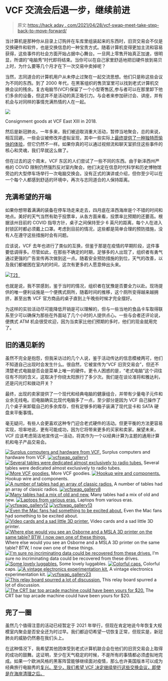 # VCF 交流会后退一步，继续前进

> 原文:[https://hack aday . com/2021/04/28/vcf-swap-meet-take-step-back-to-move-forward/](https://hackaday.com/2021/04/28/vcf-swap-meet-takes-step-back-to-move-forward/)

当计算机是那种你从目录上订购并在车库里组装起来的东西时，旧货交易会不仅是交换硬件和软件，也是交换信息的一种宝贵方式。随着计算机变得更加主流和容易获得，这些事件的社会方面开始占据中心舞台。一旦网上零售开始真正加速，很明显，所谓的“电脑秀”时代即将结束。当你可以在自己家里舒适地把旧硬件放到易贝上时，为什么要等几个月才在下一次交易中卖掉呢？

当然，志同道合的计算机用户从未停止过聚在一起交流思想。他们只是称这些会议为不同的东西。到了 2000 年代，在黑客组织的售货室里可以找到老式计算机交换会议的残余。复古电脑节(VCF)保留了一个小型寄售区,参与者可以在那里卸下他们多余的设备，但这并不是活动的真正吸引力。与会者来参加研讨会、讲座，并有机会与对同样的事情充满热情的人在一起。

[![](../Images/71b5999989c5a13074048c9b078bb980.png)](https://hackaday.com/wp-content/uploads/2021/04/vcfswap_consignment.jpg)

Consignment goods at VCF East XIII in 2018.

然后是新冠肺炎。一年多来，我们被迫取消重大活动，暂停当地聚会，总的来说，相互回避。一些会议被修改并虚拟呈现，其中一些实际上[最终提供了一种独特而愉快的体验](https://hackaday.com/2020/08/11/hope-2020-delivers-historic-marathon-of-hacking/)，但它仍然不一样。如果你真的可以通过视频流和聊天室抓住这些事件的核心和灵魂，我们早就这么做了。

但在过去的这个周末，VCF 东区的人们尝试了一些不同的东西。由于新泽西州严格的 COVID 限制仍然强烈反对室内聚会，他们决定在信息时代科学和历史博物馆旁边的大型停车场举行一次电脑交换会。没有正式的演讲或介绍，但你至少可以在一个每个人都感到舒适的环境中，再次与志同道合的人保持距离。

## 充满希望的开端

如果你想带着满满的装备在停车场走来走去，四月底在泽西海岸是个不错的时间和地点。美好的天气当然有助于投票率，从各方面来看，投票率比预期的还要高。根据该州目前的 COVID 指导方针，桌子之间保持至少 6 英尺的距离，每个人在进入封锁区时都必须戴上口罩。考虑到目前的情况，这些都是简单合理的预防措施，没有人在遵守这些措施时会有问题。

应该说，VCF 去年也进行了类似的互换，但鉴于那是在疫情的早期阶段，这件事要低调得多。尽管如此，在那些不确定的时期，足够多的人出现了，组织者有勇气通过更强的广告宣传再次做到这一点。随着安全预防措施的到位，天气的改善，以及我们都被困在室内的时间，这次有更多的人愿意伸出头来。

[![](../Images/24a765dfc8b405a47deb34571fcf5451.png)T2】](https://hackaday.com/wp-content/uploads/2021/04/vcfswap_map.jpg)

也就是说，我不禁感到，鉴于当时的情况，组织者在犹豫是否要全力以赴。现场提供的唯一便利设施是一个便携式厕所，随着时间的推移，这个厕所变得越来越拥挤，甚至出售 VCF 官方商品的桌子直到上午晚些时候才完全摆好。

为这样的实验活动尽可能降低开销是可以理解的，但与一些当地的食品卡车取得联系至少可以确保为那些在外面站了几个小时的人提供点心。一些与会者还评论说，便携式 ATM 机会很受欢迎，因为当卖家比他们预期的多时，他们的现金就用完了。

## 旧的遇见新的

虽然不完全是抱怨，但我采访过的几个人说，鉴于活动传达的信息模棱两可，他们不知道自己出现时会发生什么。很自然，它被宣传为“VCF 旧货交易会”，但还不清楚老式电脑是否会是菜单上唯一的硬件。更令人困惑的是，“老式电脑”这个词往往有不同的含义，这取决于你绕太阳旅行了多少次。我们是在谈论准将和雅达利，还是闪光灯和拨动开关？

最终，出现的卖家提供了一个现代和经典电脑的健康组合，并带有少量电子元件和业余无线电。旧电脑确实比现代电脑多了一点，至少部分是因为 VCF 自己操作了几个桌子来卸载自己的多余库存，但有足够多的箱子装满了现代显卡和 SATA 硬盘来平衡事情。

毫无疑问，有些人会更喜欢这种专门迎合老式硬件的活动。但更平衡的方法更容易实现，坦率地说，更有可能成功，因为它将带来更多的买家和卖家。展望未来，VCF 应该考虑简洁地宣传这一活动，将其作为一个以经典计算为主题的通用计算机和电子产品交易会。

 [![Surplus computers and hardware from VCF.](../Images/230510b09beeb2ef14527576e49a39fb.png "vcfswap_gallery2")](https://hackaday.com/2021/04/28/vcf-swap-meet-takes-step-back-to-move-forward/vcfswap_gallery2/) Surplus computers and hardware from VCF. [![vcfswap_gallery1](../Images/ec26797f14423e41770a2f1c7bea7fb2.png "vcfswap_gallery1")](https://hackaday.com/2021/04/28/vcf-swap-meet-takes-step-back-to-move-forward/vcfswap_gallery1/)  [![Several tables were dedicated almost exclusively to radio tubes.](../Images/ad873046987c46b87679cea68b103228.png "vcfswap_gallery6")](https://hackaday.com/2021/04/28/vcf-swap-meet-takes-step-back-to-move-forward/vcfswap_gallery6/) Several tables were dedicated almost exclusively to radio tubes. [![More VCF goodies.](../Images/900df87a0264f107a4ce959fa266b1cb.png "vcfswap_gallery3")](https://hackaday.com/2021/04/28/vcf-swap-meet-takes-step-back-to-move-forward/vcfswap_gallery3/) More VCF goodies. [![Hookup wire and components.](../Images/f6b00ff24cca63d6f78524df01dc760c.png "vcfswap_gallery5")](https://hackaday.com/2021/04/28/vcf-swap-meet-takes-step-back-to-move-forward/vcfswap_gallery5/) Hookup wire and components. [![A number of tables had an array of classic radios.](../Images/b5e8299d3c579ef7494a9491099aa65b.png "vcfswap_gallery7")](https://hackaday.com/2021/04/28/vcf-swap-meet-takes-step-back-to-move-forward/vcfswap_gallery7/) A number of tables had an array of classic radios. [![vcfswap_gallery8](../Images/49bfbf5d37792583a8d5b10c9822e956.png "vcfswap_gallery8")](https://hackaday.com/2021/04/28/vcf-swap-meet-takes-step-back-to-move-forward/vcfswap_gallery8/)  [![Many tables had a mix of old and new.](../Images/65ae6da8d3a2c70ae912ca187822fa35.png "vcfswap_gallery9")](https://hackaday.com/2021/04/28/vcf-swap-meet-takes-step-back-to-move-forward/vcfswap_gallery9/) Many tables had a mix of old and new. [![Laptops from various eras.](../Images/1f46ec3346ac533bf4d7d9ab5d6e672a.png "vcfswap_gallery10")](https://hackaday.com/2021/04/28/vcf-swap-meet-takes-step-back-to-move-forward/vcfswap_gallery10/) Laptops from various eras. [![vcfswap_gallery12](../Images/cd01ec58b23a8985167a029fe4ff1da0.png "vcfswap_gallery12")](https://hackaday.com/2021/04/28/vcf-swap-meet-takes-step-back-to-move-forward/vcfswap_gallery12/)  [![vcfswap_gallery13](../Images/dfa517959954183fde450421ef7c56dc.png "vcfswap_gallery13")](https://hackaday.com/2021/04/28/vcf-swap-meet-takes-step-back-to-move-forward/vcfswap_gallery13/)  [![Even the Mac fans had something to be excited about.](../Images/31a41534cac22f4bc61bc6b148d31394.png "vcfswap_gallery14")](https://hackaday.com/2021/04/28/vcf-swap-meet-takes-step-back-to-move-forward/vcfswap_gallery14/) Even the Mac fans had something to be excited about. [![Video cards and a sad little 3D printer.](../Images/1d26d178ce5b0d76df50235040b33d71.png "vcfswap_gallery16")](https://hackaday.com/2021/04/28/vcf-swap-meet-takes-step-back-to-move-forward/vcfswap_gallery16/) Video cards and a sad little 3D printer. [![Where else would you see an Osborne and a MSLA 3D printer on the same table? BTW, I now own one of these things.](../Images/349f6f6c9cefc0fac4b16a249224214a.png "vcfswap_gallery17")](https://hackaday.com/2021/04/28/vcf-swap-meet-takes-step-back-to-move-forward/vcfswap_gallery17/) Where else would you see an Osborne and a MSLA 3D printer on the same table? BTW, I now own one of these things. [![I'm sure no incriminating data could be recovered from these drives.](../Images/5f8f4c29e8168742f29353a747ade1f6.png "vcfswap_gallery18")](https://hackaday.com/2021/04/28/vcf-swap-meet-takes-step-back-to-move-forward/vcfswap_gallery18/) I’m sure no incriminating data could be recovered from these drives. [![Some lovely luggables.](../Images/e9b3b5fa40046502e7947ccc79af8dac.png "vcfswap_gallery19")](https://hackaday.com/2021/04/28/vcf-swap-meet-takes-step-back-to-move-forward/vcfswap_gallery19/) Some lovely luggables. [![Colorful caps.](../Images/a6096d2a5b77497fb4b14209f672678e.png "vcfswap_gallery20")](https://hackaday.com/2021/04/28/vcf-swap-meet-takes-step-back-to-move-forward/vcfswap_gallery20/) Colorful caps. [![A vintage electronics experimentation kit.](../Images/f645eb856946c9e758162e9cefe26d55.png "vcfswap_gallery21")](https://hackaday.com/2021/04/28/vcf-swap-meet-takes-step-back-to-move-forward/vcfswap_gallery21/) A vintage electronics experimentation kit. [![vcfswap_gallery23](../Images/0667437de12840a55b69c2dcc90a9859.png "vcfswap_gallery23")](https://hackaday.com/2021/04/28/vcf-swap-meet-takes-step-back-to-move-forward/vcfswap_gallery23/)  [![This relay board spurred a lot of discussion.](../Images/45006fd6d7aae18bbaf7c01638c4d189.png "vcfswap_gallery24")](https://hackaday.com/2021/04/28/vcf-swap-meet-takes-step-back-to-move-forward/vcfswap_gallery24/) This relay board spurred a lot of discussion. [![The CRT bar top arcade machine could have been yours for $20.](../Images/b7d7aae60fbc928829d28e0ab717f52a.png "vcfswap_gallery25")](https://hackaday.com/2021/04/28/vcf-swap-meet-takes-step-back-to-move-forward/vcfswap_gallery25/) The CRT bar top arcade machine could have been yours for $20\.

## 兜了一圈

虽然几个值得注意的活动已经暂定于 2021 年举行，但现在肯定地说今年恢复大规模室内聚会是否安全还为时过早。我们都迫切希望一切恢复正常，但现实是，新冠肺炎的威胁仍然悬在我们头上。

在这种情况下，我希望其他团体受到老式计算机联合会在他们的旧货交易会上取得的成功的鼓舞。这证明，至少在天气稳定的时候，不是所有的事情都必须虚拟地完成。如果一个欧洲风格的黑客阵营能够继续面对疫情，那么也许美国版本可以成为经典旅行电脑秀的[复兴。至少，我们希望 VCF 决定继续举行这些交换会议，即使是在海岸清理之后。](https://hackaday.com/2018/03/07/evolution-of-the-worlds-oldest-computer-festival/)